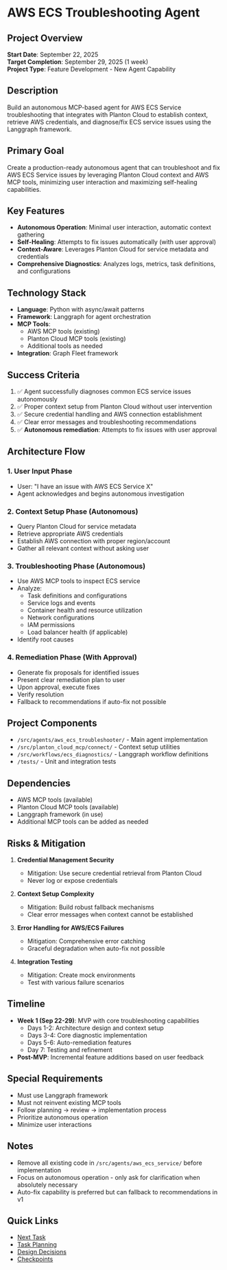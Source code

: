 # AWS ECS Troubleshooting Agent

## Project Overview
**Start Date**: September 22, 2025  
**Target Completion**: September 29, 2025 (1 week)  
**Project Type**: Feature Development - New Agent Capability

## Description
Build an autonomous MCP-based agent for AWS ECS Service troubleshooting that integrates with Planton Cloud to establish context, retrieve AWS credentials, and diagnose/fix ECS service issues using the Langgraph framework.

## Primary Goal
Create a production-ready autonomous agent that can troubleshoot and fix AWS ECS Service issues by leveraging Planton Cloud context and AWS MCP tools, minimizing user interaction and maximizing self-healing capabilities.

## Key Features
- **Autonomous Operation**: Minimal user interaction, automatic context gathering
- **Self-Healing**: Attempts to fix issues automatically (with user approval)
- **Context-Aware**: Leverages Planton Cloud for service metadata and credentials
- **Comprehensive Diagnostics**: Analyzes logs, metrics, task definitions, and configurations

## Technology Stack
- **Language**: Python with async/await patterns
- **Framework**: Langgraph for agent orchestration
- **MCP Tools**: 
  - AWS MCP tools (existing)
  - Planton Cloud MCP tools (existing)
  - Additional tools as needed
- **Integration**: Graph Fleet framework

## Success Criteria
1. ✅ Agent successfully diagnoses common ECS service issues autonomously
2. ✅ Proper context setup from Planton Cloud without user intervention
3. ✅ Secure credential handling and AWS connection establishment
4. ✅ Clear error messages and troubleshooting recommendations
5. ✅ **Autonomous remediation**: Attempts to fix issues with user approval

## Architecture Flow

### 1. User Input Phase
- User: "I have an issue with AWS ECS Service X"
- Agent acknowledges and begins autonomous investigation

### 2. Context Setup Phase (Autonomous)
- Query Planton Cloud for service metadata
- Retrieve appropriate AWS credentials
- Establish AWS connection with proper region/account
- Gather all relevant context without asking user

### 3. Troubleshooting Phase (Autonomous)
- Use AWS MCP tools to inspect ECS service
- Analyze:
  - Task definitions and configurations
  - Service logs and events
  - Container health and resource utilization
  - Network configurations
  - IAM permissions
  - Load balancer health (if applicable)
- Identify root causes

### 4. Remediation Phase (With Approval)
- Generate fix proposals for identified issues
- Present clear remediation plan to user
- Upon approval, execute fixes
- Verify resolution
- Fallback to recommendations if auto-fix not possible

## Project Components
- `/src/agents/aws_ecs_troubleshooter/` - Main agent implementation
- `/src/planton_cloud_mcp/connect/` - Context setup utilities
- `/src/workflows/ecs_diagnostics/` - Langgraph workflow definitions
- `/tests/` - Unit and integration tests

## Dependencies
- AWS MCP tools (available)
- Planton Cloud MCP tools (available)
- Langgraph framework (in use)
- Additional MCP tools can be added as needed

## Risks & Mitigation
1. **Credential Management Security**
   - Mitigation: Use secure credential retrieval from Planton Cloud
   - Never log or expose credentials

2. **Context Setup Complexity**
   - Mitigation: Build robust fallback mechanisms
   - Clear error messages when context cannot be established

3. **Error Handling for AWS/ECS Failures**
   - Mitigation: Comprehensive error catching
   - Graceful degradation when auto-fix not possible

4. **Integration Testing**
   - Mitigation: Create mock environments
   - Test with various failure scenarios

## Timeline
- **Week 1 (Sep 22-29)**: MVP with core troubleshooting capabilities
  - Days 1-2: Architecture design and context setup
  - Days 3-4: Core diagnostic implementation
  - Days 5-6: Auto-remediation features
  - Day 7: Testing and refinement
- **Post-MVP**: Incremental feature additions based on user feedback

## Special Requirements
- Must use Langgraph framework
- Must not reinvent existing MCP tools
- Follow planning → review → implementation process
- Prioritize autonomous operation
- Minimize user interactions

## Notes
- Remove all existing code in `/src/agents/aws_ecs_service/` before implementation
- Focus on autonomous operation - only ask for clarification when absolutely necessary
- Auto-fix capability is preferred but can fallback to recommendations in v1

## Quick Links
- [Next Task](./next-task.md)
- [Task Planning](./tasks/)
- [Design Decisions](./design-decisions/)
- [Checkpoints](./checkpoints/)
